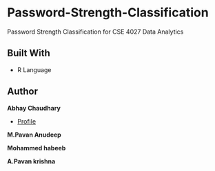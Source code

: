 # Password-Strength-Classification
Password Strength Classification for CSE 4027 Data Analytics

## Built With

- R Language
 
## Author

**Abhay Chaudhary**

- [Profile](https://github.com/Abhayindia "Abhay Chaudhary")

**M.Pavan Anudeep**


**Mohammed habeeb**


**A.Pavan krishna**
